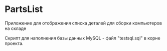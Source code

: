 # PartsList

Приложение для отображения списка деталей для сборки компьютеров на складе

Скрипт для наполнения базы данных MySQL - файл "testsql.sql" в корне проекта.
